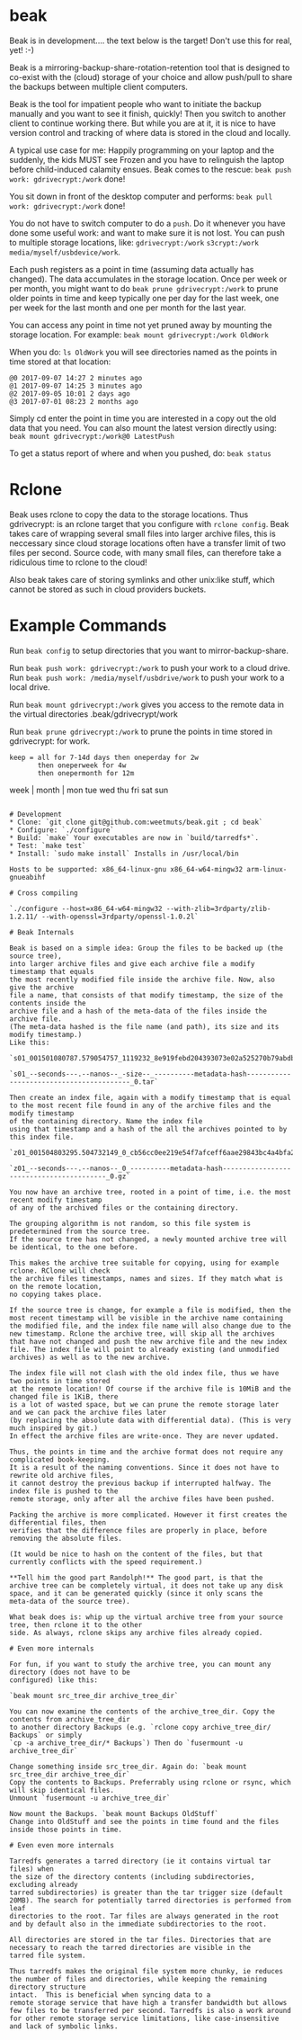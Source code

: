 # beak

Beak is in development.... the text below is the target! Don't use this for real, yet! :-)

Beak is a mirroring-backup-share-rotation-retention tool that is designed to co-exist
with the (cloud) storage of your choice and allow push/pull to share the backups
between multiple client computers.

Beak is the tool for impatient people who want to initiate the backup
manually and you want to see it finish, quickly! Then you switch to
another client to continue working there. But while you are at it, it
is nice to have version control and tracking of where data is stored
in the cloud and locally.

A typical use case for me: Happily programming on your laptop and the
suddenly, the kids MUST see Frozen and you have to relinguish the
laptop before child-induced calamity ensues. Beak comes to the rescue:
`beak push work: gdrivecrypt:/work` done!

You sit down in front of the desktop computer and performs:
`beak pull work: gdrivecrypt:/work` done!

You do not have to switch computer to do a `push`. Do it whenever you
have done some useful work: and want to make sure it is not lost. You
can push to multiple storage locations, like: `gdrivecrypt:/work` `s3crypt:/work`
`media/myself/usbdevice/work`.

Each push registers as a point in time (assuming data actually has
changed).  The data accumulates in the storage location. Once per week
or per month, you might want to do `beak prune gdrivecrypt:/work` to prune
older points in time and keep typically one per day for the last week,
one per week for the last month and one per month for the last year.

You can access any point in time not yet pruned away by mounting the storage location.
For example: `beak mount gdrivecrypt:/work OldWork`

When you do: `ls OldWork` you will see directories named as the points in time stored at that location:

```
@0 2017-09-07 14:27 2 minutes ago
@1 2017-09-07 14:25 3 minutes ago
@2 2017-09-05 10:01 2 days ago
@3 2017-07-01 08:23 2 months ago
```

Simply cd enter the point in time you are interested in a copy out the old data that you need.
You can also mount the latest version directly using: `beak mount gdrivecrypt:/work@0 LatestPush`

To get a status report of where and when you pushed, do: `beak status`

# Rclone

Beak uses rclone to copy the data to the storage locations. Thus
gdrivecrypt: is an rclone target that you configure with `rclone
config`. Beak takes care of wrapping several small files into larger
archive files, this is neccessary since cloud storage locations often
have a transfer limit of two files per second. Source code, with many small
files, can therefore take a ridiculous time to rclone to the cloud!

Also beak takes care of storing symlinks and other unix:like stuff, which cannot be stored
as such in cloud providers buckets.

# Example Commands

Run `beak config` to setup directories that you want to mirror-backup-share.

Run `beak push work: gdrivecrypt:/work` to push your work to a cloud drive.
Run `beak push work: /media/myself/usbdrive/work` to push your work to a local drive.

Run `beak mount gdrivecrypt:/work` gives you access to the remote data in the virtual
directories .beak/gdrivecrypt/work

Run `beak prune gdrivecrypt:/work` to prune the points in time stored in gdrivecrypt: for work.

```
keep = all for 7-14d days then oneperday for 2w
       then oneperweek for 4w
       then onepermonth for 12m
```

week | month | mon tue wed thu fri sat sun
```

# Development
* Clone: `git clone git@github.com:weetmuts/beak.git ; cd beak`
* Configure: `./configure`
* Build: `make` Your executables are now in `build/tarredfs*`.
* Test: `make test`
* Install: `sudo make install` Installs in /usr/local/bin

Hosts to be supported: x86_64-linux-gnu x86_64-w64-mingw32 arm-linux-gnueabihf

# Cross compiling

`./configure --host=x86_64-w64-mingw32 --with-zlib=3rdparty/zlib-1.2.11/ --with-openssl=3rdparty/openssl-1.0.2l`

# Beak Internals

Beak is based on a simple idea: Group the files to be backed up (the source tree),
into larger archive files and give each archive file a modify timestamp that equals
the most recently modified file inside the archive file. Now, also give the archive
file a name, that consists of that modify timestamp, the size of the contents inside the
archive file and a hash of the meta-data of the files inside the archive file.
(The meta-data hashed is the file name (and path), its size and its modify timestamp.)
Like this:

`s01_001501080787.579054757_1119232_8e919febd204393073e02a525270b79abdbfa7e4ba3911e28ae62e9298e044a1_0.tar`

`s01_--seconds---.--nanos--_-size--_----------metadata-hash-----------------------------------------_0.tar`

Then create an index file, again with a modify timestamp that is equal
to the most recent file found in any of the archive files and the modify timestamp
of the containing directory. Name the index file
using that timestamp and a hash of the all the archives pointed to by this index file.

`z01_001504803295.504732149_0_cb56cc0ee219e54f7afceff6aae29843bc4a4bfa25c421b24cc5d918f524a6ff_0.gz`

`z01_--seconds---.--nanos--_0_----------metadata-hash-----------------------------------------_0.gz`

You now have an archive tree, rooted in a point of time, i.e. the most recent modify timestamp
of any of the archived files or the containing directory.

The grouping algorithm is not random, so this file system is predetermined from the source tree.
If the source tree has not changed, a newly mounted archive tree will be identical, to the one before.

This makes the archive tree suitable for copying, using for example rclone. RClone will check
the archive files timestamps, names and sizes. If they match what is on the remote location,
no copying takes place.

If the source tree is change, for example a file is modified, then the
most recent timestamp will be visible in the archive name containing
the modified file, and the index file name will also change due to the
new timestamp. Rclone the archive tree, will skip all the archives
that have not changed and push the new archive file and the new index
file. The index file will point to already existing (and unmodified
archives) as well as to the new archive.

The index file will not clash with the old index file, thus we have two points in time stored
at the remote location! Of course if the archive file is 10MiB and the changed file is 1KiB, there
is a lot of wasted space, but we can prune the remote storage later and we can pack the archive files later
(by replacing the absolute data with differential data). (This is very much inspired by git.)
In effect the archive files are write-once. They are never updated.

Thus, the points in time and the archive format does not require any complicated book-keeping.
It is a result of the naming conventions. Since it does not have to rewrite old archive files,
it cannot destroy the previous backup if interrupted halfway. The index file is pushed to the
remote storage, only after all the archive files have been pushed.

Packing the archive is more complicated. However it first creates the differential files, then
verifies that the difference files are properly in place, before removing the absolute files.

(It would be nice to hash on the content of the files, but that currently conflicts with the speed requirement.)

**Tell him the good part Randolph!** The good part, is that the
archive tree can be completely virtual, it does not take up any disk
space, and it can be generated quickly (since it only scans the
meta-data of the source tree).

What beak does is: whip up the virtual archive tree from your source tree, then rclone it to the other
side. As always, rclone skips any archive files already copied.

# Even more internals

For fun, if you want to study the archive tree, you can mount any directory (does not have to be
configured) like this:

`beak mount src_tree_dir archive_tree_dir`

You can now examine the contents of the archive_tree_dir. Copy the contents from archive_tree_dir
to another directory Backups (e.g. `rclone copy archive_tree_dir/ Backups` or simply
`cp -a archive_tree_dir/* Backups`) Then do `fusermount -u archive_tree_dir`

Change something inside src_tree_dir. Again do: `beak mount src_tree_dir archive_tree_dir`
Copy the contents to Backups. Preferrably using rclone or rsync, which will skip identical files.
Unmount `fusermount -u archive_tree_dir`

Now mount the Backups. `beak mount Backups OldStuff`
Change into OldStuff and see the points in time found and the files inside those points in time.

# Even even more internals

Tarredfs generates a tarred directory (ie it contains virtual tar files) when
the size of the directory contents (including subdirectories, excluding already
tarred subdirectories) is greater than the tar trigger size (default
20MB). The search for potentially tarred directories is performed from leaf
directories to the root. Tar files are always generated in the root
and by default also in the immediate subdirectories to the root.

All directories are stored in the tar files. Directories that are
necessary to reach the tarred directories are visible in the
tarred file system.

Thus tarredfs makes the original file system more chunky, ie reduces
the number of files and directories, while keeping the remaining directory structure
intact.  This is beneficial when syncing data to a
remote storage service that have high a transfer bandwidth but allows
few files to be transferred per second. Tarredfs is also a work around
for other remote storage service limitations, like case-insensitive
and lack of symbolic links.
